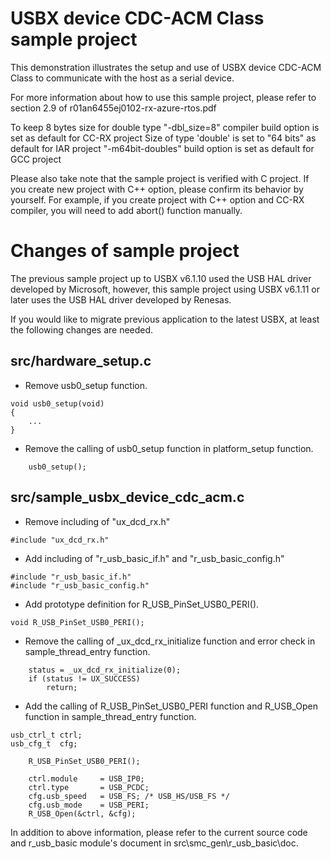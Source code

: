 USBX device CDC-ACM Class sample project
========================================
This demonstration illustrates the setup and use of USBX device CDC-ACM Class to communicate with the host as a serial device.

For more information about how to use this sample project, 
please refer to section 2.9 of r01an6455ej0102-rx-azure-rtos.pdf

To keep 8 bytes size for double type
 "-dbl_size=8" compiler build option is set as default for CC-RX project
 Size of type 'double' is set to "64 bits" as default for IAR project
 "-m64bit-doubles" build option is set as default for GCC project

Please also take note that the sample project is verified with C project.
If you create new project with C++ option, please confirm its behavior by yourself.
For example, if you create project with C++ option and CC-RX compiler, you will need to add abort() function manually.


Changes of sample project
=========================
The previous sample project up to USBX v6.1.10 used the USB HAL driver developed by Microsoft, however, this sample project using USBX v6.1.11 or later uses the USB HAL driver developed by Renesas.

If you would like to migrate previous application to the latest USBX, at least the following changes are needed.

src/hardware_setup.c
--------------------
- Remove usb0_setup function.
```
void usb0_setup(void)
{
    ...
}
```
- Remove the calling of usb0_setup function in platform_setup function.
```
    usb0_setup();
```

src/sample_usbx_device_cdc_acm.c
--------------------------------
- Remove including of "ux_dcd_rx.h"
```
#include "ux_dcd_rx.h"
```

- Add including of "r_usb_basic_if.h" and "r_usb_basic_config.h"
```
#include "r_usb_basic_if.h"
#include "r_usb_basic_config.h"
```

- Add prototype definition for R_USB_PinSet_USB0_PERI().
```
void R_USB_PinSet_USB0_PERI();
```

- Remove the calling of _ux_dcd_rx_initialize function and error check in sample_thread_entry function.
```
    status = _ux_dcd_rx_initialize(0);
    if (status != UX_SUCCESS)
        return;
```

- Add the calling of R_USB_PinSet_USB0_PERI function and R_USB_Open function in sample_thread_entry function.
```
usb_ctrl_t ctrl;
usb_cfg_t  cfg;

    R_USB_PinSet_USB0_PERI();

    ctrl.module     = USB_IP0; 
    ctrl.type       = USB_PCDC; 
    cfg.usb_speed   = USB_FS; /* USB_HS/USB_FS */ 
    cfg.usb_mode    = USB_PERI; 
    R_USB_Open(&ctrl, &cfg); 
```

In addition to above information, please refer to the current source code and r_usb_basic module's document in src\smc_gen\r_usb_basic\doc.
